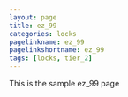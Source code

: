 ```yaml
---
layout: page
title: ez_99
categories: locks
pagelinkname: ez_99
pagelinkshortname: ez_99
tags: [locks, tier_2]
---
```


This is the sample ez_99 page